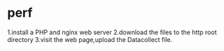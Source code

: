 # perf
1.install a PHP and nginx web server
2.download the files to the http root directory
3.visit the web page,upload the Datacollect file.
